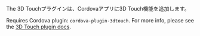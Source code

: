 
The 3D Touchプラグインは、Cordovaアプリに3D Touch機能を追加します。

Requires Cordova plugin: `cordova-plugin-3dtouch`. For more info, please see the [3D Touch plugin docs](https://github.com/EddyVerbruggen/cordova-plugin-3dtouch).

